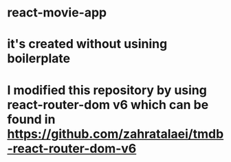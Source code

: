 # react-movie-app
# it's created without usining boilerplate
# I modified this repository by using react-router-dom v6 which can be found in https://github.com/zahratalaei/tmdb-react-router-dom-v6
